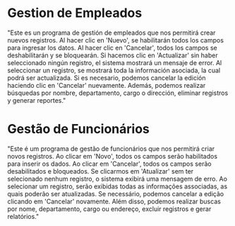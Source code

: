 # Gestion de Empleados
"Este es un programa de gestión de empleados que nos permitirá crear nuevos registros. Al hacer clic en 'Nuevo', se habilitarán todos los campos para ingresar los datos.
Al hacer clic en 'Cancelar', todos los campos se deshabilitarán y se bloquearán.
Si hacemos clic en 'Actualizar' sin haber seleccionado ningún registro, el sistema mostrará un mensaje de error. Al seleccionar un registro, se mostrará toda la información asociada, la cual podrá ser actualizada.
Si es necesario, podemos cancelar la edición haciendo clic en 'Cancelar' nuevamente. Además, podemos realizar búsquedas por nombre, departamento, cargo o dirección, eliminar registros y generar reportes."

# Gestão de Funcionários
"Este é um programa de gestão de funcionários que nos permitirá criar novos registros. Ao clicar em 'Novo', todos os campos serão habilitados para inserir os dados.
Ao clicar em 'Cancelar', todos os campos serão desabilitados e bloqueados.
Se clicarmos em 'Atualizar' sem ter selecionado nenhum registro, o sistema exibirá uma mensagem de erro. Ao selecionar um registro, serão exibidas todas as informações associadas, as quais poderão ser atualizadas.
Se necessário, podemos cancelar a edição clicando em 'Cancelar' novamente. Além disso, podemos realizar buscas por nome, departamento, cargo ou endereço, excluir registros e gerar relatórios."
